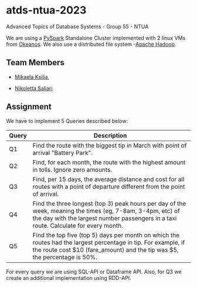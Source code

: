 # atds-ntua-2023
Advanced Topics of Database Systems - Group 55 - NTUA

We are using a [PySpark](https://spark.apache.org/) Standalone Cluster implemented with 2 linux VMs from [Okeanos](https://okeanos-knossos.grnet.gr).
We also use a distributed file system -[Apache Hadoop](https://hadoop.apache.org/).

## Team Members

- [Mikaela Ksilia](https://github.com/mikaelaksil),

- [Nikoletta Saliari](https://github.com/nicolettasal)

## Assignment

We have to implement 5 Queries described below:


| Query | Description                                                                                                                                                                                                                                                                                                                                |
|-------|--------------------------------------------------------------------------------------------------------------------------------------------------------------------------------------------------------------------------------------------------------------------------------------------------------------------------------------------|
| Q1    | Find the route with the biggest tip in March with point of arrival "Battery Park".                                                                                                                               |
| Q2    | Find, for each month, the route with the highest amount in tolls. Ignore zero amounts.                                                                                                                                                                                                                                                           |
| Q3    | Find, per 15 days, the average distance and cost for all routes with a point of departure different from the point of arrival.                                                                                                                                                                                                                                            |
| Q4    | Find the three longest (top 3) peak hours per day of the week, meaning the times (eg, 7-8am, 3-4pm, etc) of the day with the largest number passengers in a taxi route. Calculate for every month.                                                                                                                                                         |
| Q5    | Find the top five (top 5) days per month on which the routes had the largest percentage in tip. For example, if the route cost $10 (fare_amount) and the tip was $5, the percentage is 50%.|

For every query we are using SQL-API or Dataframe API. Also, for Q3 we create an additional implementation using RDD-API.
